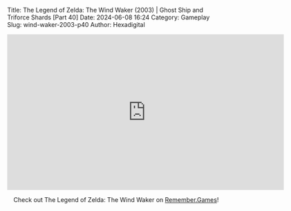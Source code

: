 Title: The Legend of Zelda: The Wind Waker (2003) | Ghost Ship and Triforce Shards [Part 40]
Date: 2024-06-08 16:24
Category: Gameplay
Slug: wind-waker-2003-p40
Author: Hexadigital

<center><iframe src="https://www.youtube.com/embed/qYJuG6nE8K8?feature=oembed" allow="accelerometer; autoplay; encrypted-media; gyroscope; picture-in-picture" width="640" height="360" frameborder="0"></iframe>

Check out The Legend of Zelda: The Wind Waker on [Remember.Games](https://remember.games/game/1462/the-legend-of-zelda-the-wind-waker/)!</center>